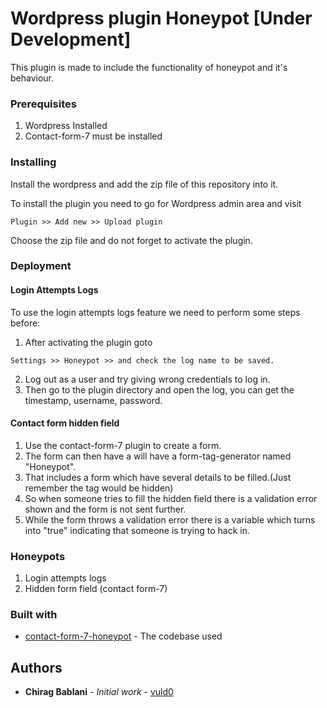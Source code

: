# Wordpress plugin Honeypot [Under Development]

This plugin is made to include the functionality of honeypot and it's behaviour. 


### Prerequisites

1. Wordpress Installed
2. Contact-form-7 must be installed

### Installing

Install the wordpress and add the zip file of this repository into it.

To install the plugin you need to go for Wordpress admin area and visit 

```
Plugin >> Add new >> Upload plugin 
```

Choose the zip file and do not forget to activate the plugin.


### Deployment

#### Login Attempts Logs
To use the login attempts logs feature we need to perform some steps before:

1. After activating the plugin goto

```
Settings >> Honeypot >> and check the log name to be saved.
```
2. Log out as a user and try giving wrong credentials to log in.
3. Then go to the plugin directory and open the log, you can get the timestamp, username, password.

#### Contact form hidden field
1. Use the contact-form-7 plugin to create a form.
2. The form can then have a will have a form-tag-generator named "Honeypot".
3. That includes a form which have several details to be filled.(Just remember the tag would be hidden)
4. So when someone tries to fill the hidden field there is a validation error shown and the form is not sent further.
5. While the form throws a validation error there is a variable which turns into "true" indicating that someone is trying to hack in.

### Honeypots

1. Login attempts logs
2. Hidden form field (contact form-7)


### Built with

* [contact-form-7-honeypot](https://github.com/nocean/cf7-honeypot) - The codebase used

## Authors

* **Chirag Bablani** - *Initial work* - [vuld0](https://github.com/vuld0)

